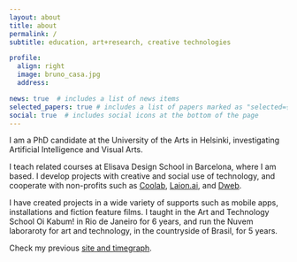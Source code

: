 ```yaml
---
layout: about
title: about
permalink: /
subtitle: education, art+research, creative technologies

profile:
  align: right
  image: bruno_casa.jpg
  address:

news: true  # includes a list of news items
selected_papers: true # includes a list of papers marked as "selected={true}"
social: true  # includes social icons at the bottom of the page
---
```


I am a PhD candidate at the University of the Arts in Helsinki, investigating Artificial Intelligence and Visual Arts.

I teach related courses at Elisava Design School in Barcelona, where I am based. I develop projects with creative and social use of technology, and cooperate with non-profits such as <a href="https://coolab.org">Coolab</a>, <a href="https://laion.ai/">Laion.ai</a>, and <a href="https://getdweb.net">Dweb</a>.

I have created projects in a wide variety of supports such as mobile apps, installations and fiction feature films. I taught
in the Art and Technology School Oi Kabum! in Rio de Janeiro for 6 years, and run the Nuvem laboraroty for art and technology, in the countryside of Brasil, for 5 years.

Check my previous <a href="https://brunovianna.net/">site and timegraph</a>.
